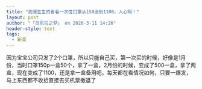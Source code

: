```yaml
---
title: "我硬生生的看着一次性口罩从150涨到1100，人心啊！"
layout: post
author: "「马尼拉之梦」 on 2020-3-11 14:26"
header-style: text
tags:
  - 新闻
---
```


<head></head>
<body>
  因为宝宝公司只发了2个口罩，所以只能自己买，第一次买的时候，好像是1月份，当时口罩150p一盒50个，拿了一盒，2月份的时候，变成了500一盒，拿了两盒，现在变成了1100，还是拿一盒备用吧，每天都在看情况如何，只要一爆发，马上东西都不收拾直接去买机票撤退了
 <br>
</body>


